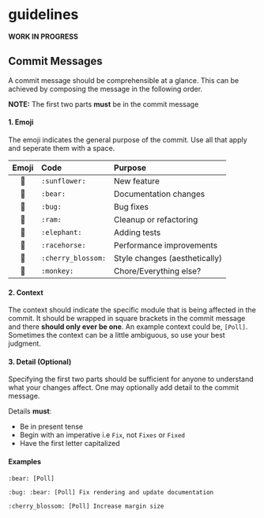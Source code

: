 # guidelines

**WORK IN PROGRESS**

## Commit Messages
A commit message should be comprehensible at a glance. This can be achieved by composing
the message in the following order. 

**NOTE:** The first two parts **must** be in the commit message

#### 1. Emoji
The emoji indicates the general purpose of the commit. 
Use all that apply and seperate them with a space.

|      Emoji       | Code               | Purpose                       |
|:----------------:|:-------------------|:------------------------------|
|   :sunflower:    | `:sunflower:`      | New feature                   |
|      :bear:      | `:bear:`           | Documentation changes         |
|      :bug:       | `:bug:`            | Bug fixes                     |
|      :ram:       | `:ram:`            | Cleanup or refactoring        |
|    :elephant:    | `:elephant:`       | Adding tests                  |
|   :racehorse:    | `:racehorse:`      | Performance improvements      |
| :cherry_blossom: | `:cherry_blossom:` | Style changes (aesthetically) |
|     :monkey:     | `:monkey:`         | Chore/Everything else?        |



#### 2. Context
The context should indicate the specific module that is being affected in the commit. It should be wrapped in
square brackets in the commit message and there **should only ever be one**. An example context could be,
`[Poll]`. Sometimes the context can be a little ambiguous, so use your best judgment.


#### 3. Detail (Optional)
Specifying the first two parts should be sufficient for anyone to understand what
your changes affect. One may optionally add detail to the commit message.

Details **must**:
- Be in present tense
- Begin with an imperative i.e `Fix`, not `Fixes` or `Fixed`
- Have the first letter capitalized


#### Examples

```
:bear: [Poll]
```

```
:bug: :bear: [Poll] Fix rendering and update documentation
```

```
:cherry_blossom: [Poll] Increase margin size
```
